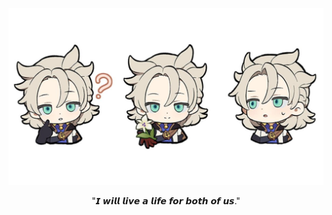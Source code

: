 ![image alt](https://github.com/dreamc4tcher/dreamc4tcher/blob/51216a669ce4aa6405ac9518c7e7db69ce6dece5/98d3f24ace95d4ff694e87841f283e66.jpg)
<p align="center">"𝙄 𝙬𝙞𝙡𝙡 𝙡𝙞𝙫𝙚 𝙖 𝙡𝙞𝙛𝙚 𝙛𝙤𝙧 𝙗𝙤𝙩𝙝 𝙤𝙛 𝙪𝙨."</p>

